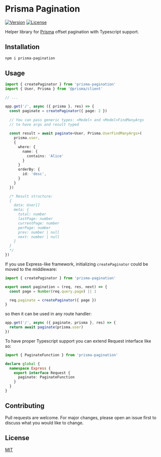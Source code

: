 # Prisma Pagination
[![Version](http://img.shields.io/npm/v/prisma-pagination.svg)](https://npmjs.org/package/prisma-pagination)
[![License](https://img.shields.io/npm/l/prisma-pagination.svg)](https://npmjs.org/package/prisma-offset-pagination)

Helper library for [Prisma](https://www.prisma.io/docs/concepts/components/prisma-client/pagination) offset pagination with Typescript support.

## Installation

```bash
npm i prisma-pagination
```

## Usage

```typescript
import { createPaginator } from 'prisma-pagination'
import { User, Prisma } from '@prisma/client'

// ...

app.get('/', async ({ prisma }, res) => {
  const paginate = createPaginator({ page: 2 })
  
  // You can pass generic types: <Model> and <Model>FindManyArgs
  // to have args and result typed
  
  const result = await paginate<User, Prisma.UserFindManyArgs>(
    prisma.user,
    {
      where: {
        name: {
          contains: 'Alice'
        }
      }
      orderBy: {
        id: 'desc',
      }
    }
  })

  /* Result structure:
  {
    data: User[]
    meta: {
      total: number
      lastPage: number
      currentPage: number
      perPage: number
      prev: number | null
      next: number | null
    }
  }
  */
})
```

If you use Express-like framework, initializing `createPaginator` could be moved to the middleware:

```typescript
import { createPaginator } from 'prisma-pagination'

export const pagination = (req, res, next) => {
  const page = Number(req.query.page) || 1

  req.paginate = createPaginator({ page })
}
```

so then it can be used in any route handler:

```typescript
app.get('/', async ({ paginate, prisma }, res) => {
  return await paginate(prisma.user)
})
```

To have proper Typescript support you can extend Request interface like so:

```typescript
import { PaginateFunction } from 'prisma-pagination'

declare global {
  namespace Express {
    export interface Request {
      paginate: PaginateFunction
    }
  }
}
```


## Contributing
Pull requests are welcome. For major changes, please open an issue first to discuss what you would like to change.

## License
[MIT](https://choosealicense.com/licenses/mit/)